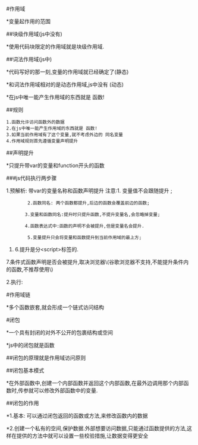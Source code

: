 \#作用域

\*变量起作用的范围

\#\#块级作用域\(js中没有\)

\*使用代码块限定的作用域就是块级作用域.

\#\#词法作用域\(js中\)

\*代码写好的那一刻,变量的作用域就已经确定了\(静态\)

\*和词法作用域相对的是动态作用域,js中没有 \(动态\)

\*在js中唯一能产生作用域的东西就是  函数!

\#\#规则

```
1.函数允许访问函数外的数据
2.在js中唯一能产生作用域的东西就是 函数!
3.如果当前作用域有了这个变量,就不考虑外边的 同名变量
4.作用域规则首先遵循变量声明提升
```

\#\#声明提升

\*只提升带var的变量和function开头的函数

\#\#\#js代码执行两步骤

1.预解析: 带var的变量名称和函数声明提升
               注意:1. 变量值不会跟随提升 ;

```
        2.函数同名: 两个函数都提升,后边的函数会覆盖前边的函数;

       3.变量和函数同名:提升时只提升函数,不提升变量名,会忽略掉变量;

       4.函数表达式中:函数的声明不会被提升,但是变量名会提升.

        5.变量提升只会将变量和函数提升到当前作用域的最上方;
```

1. 6.提升是分&lt;script&gt;标签的.

  7.条件式函数声明是否会被提升,取决浏览器\\(谷歌浏览器不支持,不能提升条件内的函数,不推荐使用\\)


2.执行:

\#作用域链

\*多个函数嵌套,就会形成一个链式访问结构

\#闭包

\*一个具有封闭的对外不公开的包裹结构或空间

\*js中的闭包就是函数

\#\#闭包的原理就是作用域访问原则

\#\#闭包基本模式

\*在外部函数中,创建一个内部函数并返回这个内部函数,在最外边调用那个内部函数时,传参就可以修改外部函数中的变量.

\#\#闭包的作用

\*1.基本: 可以通过闭包返回的函数或方法,来修改函数内的数据

\*2.创建一个私有的空间,保护数据.外部想要访问数据,只能通过函数提供的方法,这样在提供的方法中就可以设置一些校验措施,让数据变得更安全


